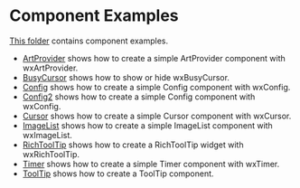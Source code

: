 # Component Examples

[This folder](.) contains component examples.

* [ArtProvider](ArtProvider/README.md) shows how to create a simple ArtProvider component with wxArtProvider.
* [BusyCursor](BusyCursor/README.md) shows how to show or hide wxBusyCursor.
* [Config](Config/README.md) shows how to create a simple Config component with wxConfig.
* [Config2](Config2/README.md) shows how to create a simple Config component with wxConfig.
* [Cursor](Cursor/README.md) shows how to create a simple Cursor component with wxCursor.
* [ImageList](ImageList/README.md) shows how to create a simple ImageList component with wxImageList.
* [RichToolTip](RichToolTip/README.md) shows how to create a RichToolTip widget with wxRichToolTip.
* [Timer](Timer/README.md) shows how to create a simple Timer component with wxTimer.
* [ToolTip](ToolTip/README.md) shows how to create a ToolTip component.
